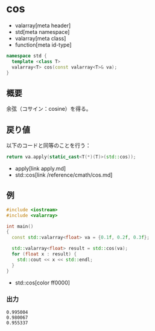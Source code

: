 # cos
* valarray[meta header]
* std[meta namespace]
* valarray[meta class]
* function[meta id-type]

```cpp
namespace std {
  template <class T>
  valarray<T> cos(const valarray<T>& va);
}
```

## 概要
余弦（コサイン：cosine）を得る。


## 戻り値
以下のコードと同等のことを行う：

```cpp
return va.apply(static_cast<T(*)(T)>(std::cos));
```
* apply[link apply.md]
* std::cos[link /reference/cmath/cos.md]


## 例
```cpp example
#include <iostream>
#include <valarray>

int main()
{
  const std::valarray<float> va = {0.1f, 0.2f, 0.3f};

  std::valarray<float> result = std::cos(va);
  for (float x : result) {
    std::cout << x << std::endl;
  }
}
```
* std::cos[color ff0000]

### 出力
```
0.995004
0.980067
0.955337
```


